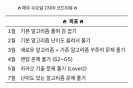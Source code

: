 > **🔥 매주 수요일 2300 코드리뷰 🔥**
> 


|  | 🔥  목표 🔥 |
| --- | --- |
| 1월  | 기본 알고리즘 풀며 감 잡기 |
| 2월 | 기본 알고리즘 난이도 올려서 풀기 |
| 3월 |  새로운 알고리즘 + 기존 알고리즘 꾸준히 문제 풀기 |
| 4월  | 랜덤 문제 풀기 (S2~G5) |
| 5월  | 카카오 기출 문제 풀기 (Level2) |
| 7월 | 난이도 있는 알고리즘 문제 풀기 |

